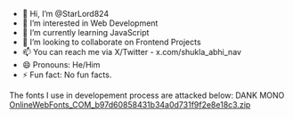 - 👋 Hi, I’m @StarLord824
- 👀 I’m interested in Web Development 
- 🌱 I’m currently learning JavaScript
- 💞️ I’m looking to collaborate on Frontend Projects
- 📫 You can reach me via X/Twitter - x.com/shukla_abhi_nav
- 😄 Pronouns: He/Him
- ⚡ Fun fact: No fun facts.

<!---
StarLord824/StarLord824 is a ✨ special ✨ repository because its `README.md` (this file) appears on your GitHub profile.
You can click the Preview link to take a look at your changes.
--->

The fonts I use in developement process are attacked below: DANK MONO
[OnlineWebFonts_COM_b97d60858431b34a0d731f9f2e8e18c3.zip](https://github.com/user-attachments/files/18586391/OnlineWebFonts_COM_b97d60858431b34a0d731f9f2e8e18c3.zip)
